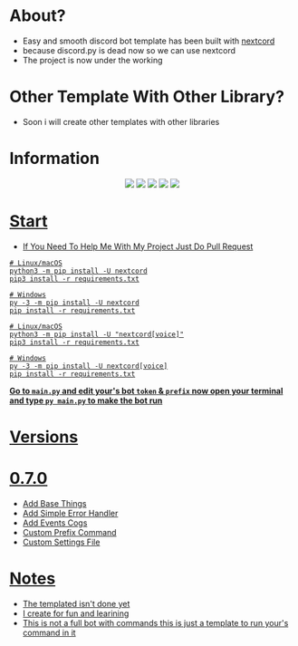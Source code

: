 # About?
- Easy and smooth discord bot template has been built with [nextcord](https://github.com/nextcord/nextcord)
- because discord.py is dead now so we can use nextcord
- The project is now under the working

# Other Template With Other Library?
- Soon i will create other templates with other libraries

# Information
<p align="center">
  <a href="//discord.gg/TbC5KNzrJJ"><img src="https://img.shields.io/discord/895648150621151252?logo=discord"></a>
  <a href="//github.com/ZI1E/We-Template/releases"><img src="https://img.shields.io/github/v/release/ZI1E/We-Template"></a>
  <a href="//github.com/ZI1E/We-Template/commits/main"><img src="https://img.shields.io/github/last-commit/ZI1E/We-Template"></a>
  <a href="//github.com/ZI1E/We-Template/releases"><img src="https://img.shields.io/github/downloads/ZI1E/We-Template/total"></a>
  <a href="//github.com/ZI1E/We-Template/blob/main/LICENSE.md"><img src="https://img.shields.io/github/license/ZI1E/We-Template">
</p>

# Start
- If You Need To Help Me With My Project Just Do Pull Request

```
# Linux/macOS
python3 -m pip install -U nextcord
pip3 install -r requirements.txt

# Windows
py -3 -m pip install -U nextcord
pip install -r requirements.txt
```

```
# Linux/macOS
python3 -m pip install -U "nextcord[voice]"
pip3 install -r requirements.txt

# Windows
py -3 -m pip install -U nextcord[voice]
pip install -r requirements.txt
```

**Go to `main.py` and edit your's bot `token` & `prefix` now open your terminal and type `py main.py` to make the bot run**

# Versions

# 0.7.0

- Add Base Things
- Add Simple Error Handler
- Add Events Cogs
- Custom Prefix Command
- Custom Settings File

# Notes
- The templated isn't done yet
- I create for fun and learining
- This is not a full bot with commands this is just a template to run your's command in it